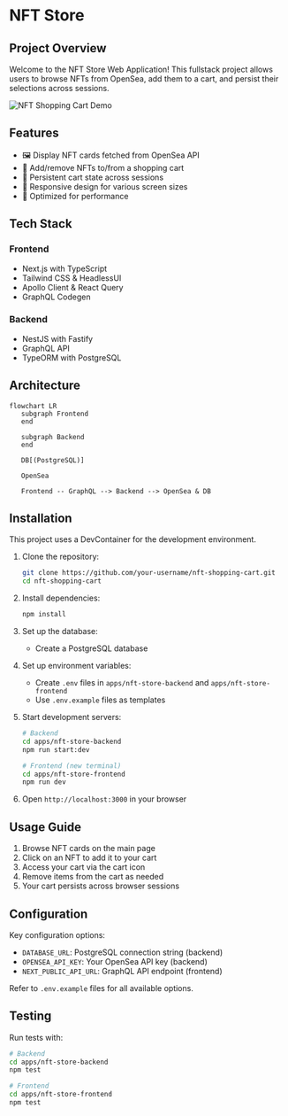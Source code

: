 # NFT Store

## Project Overview

Welcome to the NFT Store Web Application! This fullstack project allows users to browse NFTs from OpenSea, add them to a cart, and persist their selections across sessions.

![NFT Shopping Cart Demo](https://via.placeholder.com/600x400.png?text=NFT+Shopping+Cart+Demo)

## Features

- 🖼️ Display NFT cards fetched from OpenSea API
- 🛒 Add/remove NFTs to/from a shopping cart
- 💾 Persistent cart state across sessions
- 📱 Responsive design for various screen sizes
- 🚀 Optimized for performance

## Tech Stack

### Frontend

- Next.js with TypeScript
- Tailwind CSS & HeadlessUI
- Apollo Client & React Query
- GraphQL Codegen

### Backend

- NestJS with Fastify
- GraphQL API
- TypeORM with PostgreSQL

## Architecture

```mermaid
flowchart LR
   subgraph Frontend
   end

   subgraph Backend
   end

   DB[(PostgreSQL)]

   OpenSea

   Frontend -- GraphQL --> Backend --> OpenSea & DB
```

## Installation

This project uses a DevContainer for the development environment.

1. Clone the repository:

   ```bash
   git clone https://github.com/your-username/nft-shopping-cart.git
   cd nft-shopping-cart
   ```

2. Install dependencies:

   ```bash
   npm install
   ```

3. Set up the database:

   - Create a PostgreSQL database

4. Set up environment variables:

   - Create `.env` files in `apps/nft-store-backend` and `apps/nft-store-frontend`
   - Use `.env.example` files as templates

5. Start development servers:

   ```bash
   # Backend
   cd apps/nft-store-backend
   npm run start:dev

   # Frontend (new terminal)
   cd apps/nft-store-frontend
   npm run dev
   ```

6. Open `http://localhost:3000` in your browser

## Usage Guide

1. Browse NFT cards on the main page
2. Click on an NFT to add it to your cart
3. Access your cart via the cart icon
4. Remove items from the cart as needed
5. Your cart persists across browser sessions

## Configuration

Key configuration options:

- `DATABASE_URL`: PostgreSQL connection string (backend)
- `OPENSEA_API_KEY`: Your OpenSea API key (backend)
- `NEXT_PUBLIC_API_URL`: GraphQL API endpoint (frontend)

Refer to `.env.example` files for all available options.

## Testing

Run tests with:

```bash
# Backend
cd apps/nft-store-backend
npm test

# Frontend
cd apps/nft-store-frontend
npm test
```
